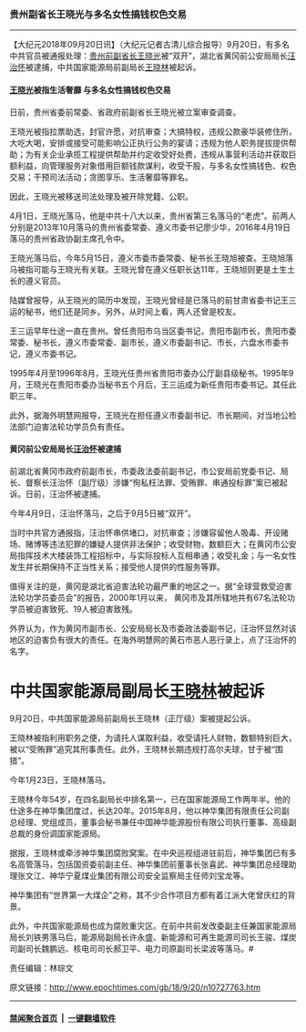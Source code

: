 ### 贵州副省长王晓光与多名女性搞钱权色交易
------------------------

<p>【大纪元2018年09月20日讯】（大纪元记者古清儿综合报导）9月20日，有多名中共官员被通报处理：<a href="http://www.epochtimes.com/gb/tag/%E8%B4%B5%E5%B7%9E%E5%89%8D%E5%89%AF%E7%9C%81%E9%95%BF.html">贵州前副省长</a><a href="http://www.epochtimes.com/gb/tag/%E7%8E%8B%E6%99%93%E5%85%89.html">王晓光</a>被“双开”，湖北省黄冈前公安局局长<a href="http://www.epochtimes.com/gb/tag/%E6%B1%AA%E6%B2%BB%E6%80%80.html">汪治怀</a>被逮捕，中共国家能源局前副局长<a href="http://www.epochtimes.com/gb/tag/%E7%8E%8B%E6%99%93%E6%9E%97.html">王晓林</a>被起诉。</p>
<h4><a href="http://www.epochtimes.com/gb/tag/%E7%8E%8B%E6%99%93%E5%85%89.html">王晓光</a>被指生活奢靡 与多名女性搞钱权色交易</h4>
<p>日前，贵州省委前常委、省政府前副省长王晓光被立案审查调查。</p>
<p>王晓光被指拉票助选，封官许愿，对抗审查；大搞特权，违规公款豪华装修住所，大吃大喝，安排或接受可能影响公正执行公务的宴请；违规为他人职务提拔提供帮助；为有关企业承揽工程提供帮助并约定收受好处费，违规从事营利活动并获取巨额利益，向管理服务对象借用巨额钱款谋利，收受干股，与多名女性搞钱色、权色交易；干预司法活动；贪图享乐、生活奢靡等罪名。</p>
<p>因此，王晓光被移送司法处理及被开除党籍、公职。</p>
<p>4月1日，王晓光落马，他是中共十八大以来，贵州省第三名落马的“老虎”。前两人分别是2013年10月落马的贵州省委常委、遵义市委书记廖少华，2016年4月19日落马的贵州省政协副主席孔令中。</p>
<p>王晓光落马后，今年5月15日，遵义市委市委常委、秘书长王晓旭被查。王晓旭落马被指可能与王晓光有关联。王晓光曾在遵义任职长达11年，王晓旭则更是土生土长的遵义官员。</p>
<p>陆媒曾报导，从王晓光的简历中发现，王晓光曾经是已落马的前甘肃省委书记王三运的秘书，他们还是同乡。另外，从时间上看，两人还曾是校友。</p>
<p>王三运早年仕途一直在贵州。曾任贵阳市乌当区委书记，贵阳市副市长，贵阳市委常委、秘书长，遵义市委常委、副市长，遵义市委副书记、市长，六盘水市委书记，遵义市委书记。</p>
<p>1995年4月至1996年8月，王晓光任贵州省贵阳市委办公厅副县级秘书。1995年9月，王晓光在贵阳市委办当秘书五个月后，王三运成为新任贵阳市委书记。其任此职三年。</p>
<p>此外，据海外明慧网报导，王晓光在担任遵义市委副书记、市长期间，对当地公检法部门迫害法轮功学员负有责任。</p>
<h4>黄冈前公安局局长<a href="http://www.epochtimes.com/gb/tag/%E6%B1%AA%E6%B2%BB%E6%80%80.html">汪治怀</a>被逮捕</h4>
<p>前湖北省黄冈市政府前副市长，市委政法委前副书记，市公安局前党委书记、局长、督察长汪治怀（副厅级）涉嫌“徇私枉法罪、受贿罪、串通投标罪”案已被起诉。日前，汪治怀被逮捕。</p>
<p>今年4月9日，汪治怀落马，之后于9月5日被“双开”。</p>
<p>当时中共官方通报指，汪治怀串供堵口，对抗审查；涉嫌容留他人吸毒、开设赌场、赌博等违法犯罪的嫌疑人提供非法保护；收受财物，数额巨大；在黄冈市公安局指挥技术大楼装饰工程招标中，与实际投标人互相串通；收受礼金；与一名女性发生并长期保持不正当性关系；接受他人提供的性服务等罪。</p>
<p>值得关注的是，黄冈是湖北省迫害法轮功最严重的地区之一。据“全球营救受迫害法轮功学员委员会”的报告，2000年1月以来， 黄冈市及其所辖地共有67名法轮功学员被迫害致死、19人被迫害致残。</p>
<p>外界认为，作为黄冈市副市长、公安局局长及市委政法委副书记，汪治怀显然对该地区的迫害负有很大的责任。在海外明慧网的黄石市恶人恶行录上，点了汪治怀的名字。</p>
<h1 class="blue18 title">中共国家能源局副局长<a href="http://www.epochtimes.com/gb/tag/%E7%8E%8B%E6%99%93%E6%9E%97.html">王晓林</a>被起诉</h1>
<p>9月20日，中共国家能源局前副局长王晓林（正厅级）案被提起公诉。</p>
<p>王晓林被指利用职务之便，为请托人谋取利益，收受请托人财物，数额特别巨大，被以“受贿罪”追究其刑事责任。此外，王晓林长期违规打高尔夫球，甘于被“围猎”。</p>
<p>今年1月23日，王晓林落马。</p>
<p>王晓林今年54岁，在四名副局长中排名第一，已在国家能源局工作两年半。他的仕途多在神华集团度过，长达20年。2015年8月，他以神华集团有限责任公司副总经理、党组成员，董事会秘书兼任中国神华能源股份有限公司执行董事、高级副总裁的身份调国家能源局。</p>
<p>据报，王晓林或牵涉神华集团腐败窝案。在中央巡视组进驻前后，神华集团已有多名高管落马，包括国资委前副主任、神华集团前董事长张喜武、神华集团总经理助理张文江、神华宁夏煤业集团有限公司安全监察局主任师刘宝龙等。</p>
<p>神华集团有“世界第一大煤企”之称，其不少合作项目方都有着江派大佬曾庆红的背景。</p>
<p>此外，中共国家能源局也成为腐败重灾区。在前中共前发改委副主任兼国家能源局局长刘铁男落马后，能源局副局长许永盛、新能源和可再生能源司司长王骏、煤炭司副司长魏鹏远、核电司司长郝卫平、电力司原副司长梁波等落马。#</p>
<p>责任编辑：林琮文</p>

原文链接：http://www.epochtimes.com/gb/18/9/20/n10727763.htm


------------------------
#### [禁闻聚合首页](https://github.com/gfw-breaker/banned-news/blob/master/README.md) &nbsp;|&nbsp;  [一键翻墙软件](https://github.com/gfw-breaker/nogfw/blob/master/README.md)